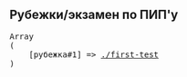 ## Рубежки/экзамен по ПИП'у

<pre>
Array
(
    [рубежка#1] => <a href="./first-test.html">./first-test</a>
)
</pre>
